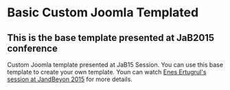 # Basic Custom Joomla Templated
## This is the base template presented at JaB2015 conference
Custom Joomla template presented at JaB15 Session. You can use this base template to create your own template.
Youn can watch [Enes Ertugrul's session at JandBeyon 2015](https://www.youtube.com/watch?v=boRIzTW-9Hs) for more details.


